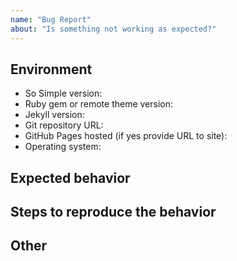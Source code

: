```yaml
---
name: "Bug Report"
about: "Is something not working as expected?"
---
```


<!--
  Before opening a new issue please:
  
  - Verify you have the latest versions of Jekyll and So Simple 
    installed by running `bundle update`.
  - Thoroughly read the theme's documentation at
    https://eagle705.github.io/Note
  - Search all issues at https://eagle705.github.io/Note/issues 
    for solutions and to avoid duplication.
  - Ask for help at https://talk.jekyllrb.com/
  
  After exhausting these suggestions use the format below.
-->

## Environment

<!--
  Please include theme version, Jekyll version, public git repository, whether 
  you are hosting with GitHub Pages, and the operating system you tested with.

  Issues without a link to a public repository or ZIP file will likely go ignored.
  Being able to see your actual files is necessary to troubleshoot, as most 
  issues stem from invalid/missing YAML Front Matter, a mis-configured _config.sys 
  file, or problematic site content. 
-->

- So Simple version:
- Ruby gem or remote theme version:
- Jekyll version:
- Git repository URL:
- GitHub Pages hosted (if yes provide URL to site):
- Operating system:

## Expected behavior

<!--
  What is it you expected to happen? This should be a description of how the
  functionality you tried to use is supposed to work.
-->

## Steps to reproduce the behavior

<!--
  Describe the steps you took for this problem to exist. Such as: you installed
  the theme, customized _config.yml, added your own posts, and started up a 
  Jekyll server locally.

  If an error occurred on GitHub Pages when pushing, please test a local version
  following these setup instructions: 
  https://help.github.com/articles/setting-up-your-github-pages-site-locally-with-jekyll/

  Then provide a complete log by running `bundle exec jekyll build --trace --verbose` 
  and include this output in the filed issue.

  Screenshots can also be included if they help illustrate a behavior.
-->

## Other

<!--
  NOTE: Please provide a code repository, gist, code snippet, sample files, 
  screenshots, or anything else you think will aid in reproducing the issue.
-->
